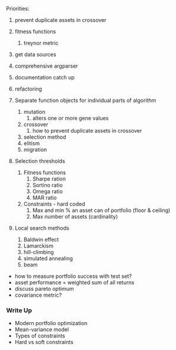 Priorities:
1. prevent duplicate assets in crossover
1. fitness functions
    1. treynor metric
1. get data sources
1. comprehensive argparser
1. documentation catch up
1. refactoring

1. Separate function objects for individual parts of algorithm
    1. mutation
        1. alters one or more gene values 
    2. crossover
        1. how to prevent duplicate assets in crossover
    3. selection method
    1. elitism
    1. migration
2. Selection thresholds 
    1. Fitness functions
        1. Sharpe ration
        1. Sortino ratio
        1. Omega ratio
        1. MAR ratio
    1. Constraints - hard coded
        1. Max and min % an asset can of portfolio (floor & ceiling)
        1. Max number of assets (cardinality)
1. Local search methods
    1. Baldwin effect
    1. Lamarckism
    1. hill-climbing
    1. simulated annealing
    1. beam 
    
- how to measure portfolio success with test set?
- asset performance = weighted sum of all returns
- discuss pareto optimum
- covariance metric?

### Write Up
- Modern portfolio optimization
- Mean-variance model
- Types of constraints
- Hard vs soft constraints